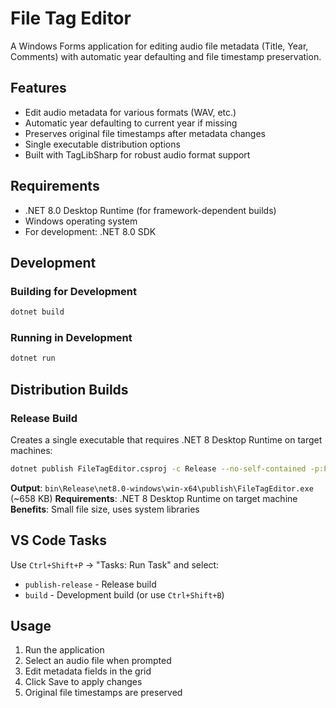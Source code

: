 # File Tag Editor

A Windows Forms application for editing audio file metadata (Title, Year, Comments) with automatic year defaulting and file timestamp preservation.

## Features

- Edit audio metadata for various formats (WAV, etc.)
- Automatic year defaulting to current year if missing
- Preserves original file timestamps after metadata changes
- Single executable distribution options
- Built with TagLibSharp for robust audio format support

## Requirements

- .NET 8.0 Desktop Runtime (for framework-dependent builds)
- Windows operating system
- For development: .NET 8.0 SDK

## Development

### Building for Development
```bash
dotnet build
```

### Running in Development
```bash
dotnet run
```

## Distribution Builds

### Release Build
Creates a single executable that requires .NET 8 Desktop Runtime on target machines:

```bash
dotnet publish FileTagEditor.csproj -c Release --no-self-contained -p:PublishSingleFile=true
```

**Output**: `bin\Release\net8.0-windows\win-x64\publish\FileTagEditor.exe` (~658 KB)
**Requirements**: .NET 8 Desktop Runtime on target machine
**Benefits**: Small file size, uses system libraries

## VS Code Tasks

Use `Ctrl+Shift+P` → "Tasks: Run Task" and select:
- `publish-release` - Release build
- `build` - Development build (or use `Ctrl+Shift+B`)

## Usage

1. Run the application
2. Select an audio file when prompted
3. Edit metadata fields in the grid
4. Click Save to apply changes
5. Original file timestamps are preserved
